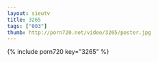 ```yaml
--- 
layout: sieutv
title: 3265
tags: ["003"]
thumb: http://porn720.net/video/3265/poster.jpg
---
```

{% include porn720 key="3265" %} 
